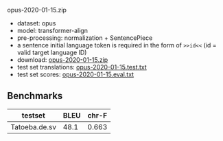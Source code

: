opus-2020-01-15.zip

* dataset: opus
* model: transformer-align
* pre-processing: normalization + SentencePiece
* a sentence initial language token is required in the form of `>>id<<` (id = valid target language ID)
* download: [opus-2020-01-15.zip](https://object.pouta.csc.fi/OPUS-MT-models/de+nl+fy+af+da+fo+is+no+nb+nn+sv-de+nl+fy+af+da+fo+is+no+nb+nn+sv/opus-2020-01-15.zip)
* test set translations: [opus-2020-01-15.test.txt](https://object.pouta.csc.fi/OPUS-MT-models/de+nl+fy+af+da+fo+is+no+nb+nn+sv-de+nl+fy+af+da+fo+is+no+nb+nn+sv/opus-2020-01-15.test.txt)
* test set scores: [opus-2020-01-15.eval.txt](https://object.pouta.csc.fi/OPUS-MT-models/de+nl+fy+af+da+fo+is+no+nb+nn+sv-de+nl+fy+af+da+fo+is+no+nb+nn+sv/opus-2020-01-15.eval.txt)

## Benchmarks

| testset               | BLEU  | chr-F |
|-----------------------|-------|-------|
| Tatoeba.de.sv 	| 48.1 	| 0.663 |

